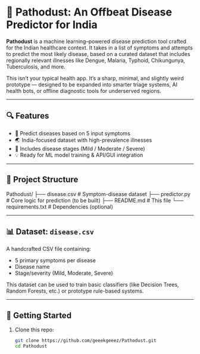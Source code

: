 # 🧬 Pathodust: An Offbeat Disease Predictor for India

**Pathodust** is a machine learning–powered disease prediction tool crafted for the Indian healthcare context. It takes in a list of symptoms and attempts to predict the most likely disease, based on a curated dataset that includes regionally relevant illnesses like Dengue, Malaria, Typhoid, Chikungunya, Tuberculosis, and more.

This isn’t your typical health app. It’s a sharp, minimal, and slightly weird prototype — designed to be expanded into smarter triage systems, AI health bots, or offline diagnostic tools for underserved regions.

---

## 🔍 Features

- 🧠 Predict diseases based on 5 input symptoms
- 🌏 India-focused dataset with high-prevalence illnesses
- 📁 Includes disease stages (Mild / Moderate / Severe)
- 💡 Ready for ML model training & API/GUI integration

---

## 📂 Project Structure
 Pathodust/
├── disease.csv # Symptom-disease dataset
├── predictor.py # Core logic for prediction (to be built)
├── README.md # This file
└── requirements.txt # Dependencies (optional)

---

## 📊 Dataset: `disease.csv`

A handcrafted CSV file containing:
- 5 primary symptoms per disease
- Disease name
- Stage/severity (Mild, Moderate, Severe)

This dataset can be used to train basic classifiers (like Decision Trees, Random Forests, etc.) or prototype rule-based systems.

---

## 🚀 Getting Started

1. Clone this repo:
   ```bash
   git clone https://github.com/geeekgeeez/Pathodust.git
   cd Pathodust
